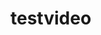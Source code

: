 # testvideo

<uses-permission android:name="android.permission.ACCESS_NETWORK_STATE" />
    <uses-permission android:name="android.permission.ACCESS_WIFI_STATE" />
    <uses-permission android:name="android.permission.RECORD_AUDIO" />
    <uses-permission android:name="android.permission.MODIFY_AUDIO_SETTINGS" />
    <uses-permission android:name="android.permission.CAMERA" />
    <uses-feature android:name="android.hardware.camera" />
    <uses-feature android:name="android.hardware.camera.autofocus" />
    <uses-feature android:name="android.hardware.camera2.full" />
    <uses-feature android:name="android.hardware.camera2.autofocus" />
    <uses-permission android:name="android.webkit.PermissionRequest" />
